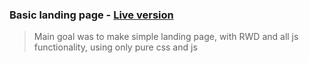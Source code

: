 ### Basic landing page - [Live version](https://maciejklis.github.io/Landing-Page-Exercise/) 

> Main goal was to make simple landing page,
> with RWD and all js functionality,
> using only pure css and js 